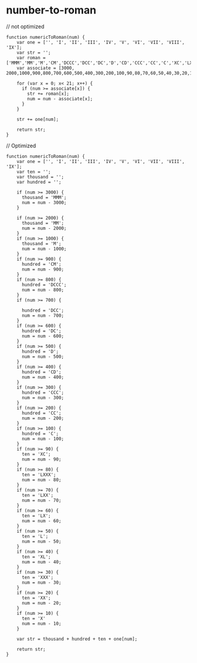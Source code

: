 # number-to-roman

// not optimized

    function numericToRoman(num) {
        var one = ['', 'I', 'II', 'III', 'IV', 'V', 'VI', 'VII', 'VIII', 'IX'];
        var str = '';
        var roman = ['MMM','MM','M','CM','DCCC','DCC','DC','D','CD','CCC','CC','C','XC','LXXX','LXX','LX','L','XL','XXX','XX','X'];
        var associate = [3000, 2000,1000,900,800,700,600,500,400,300,200,100,90,80,70,60,50,40,30,20,10];
    
        for (var x = 0; x< 21; x++) {
          if (num >= associate[x]) {
            str += roman[x];
            num = num - associate[x];
          }
        }
    
        str += one[num];
    
        return str;
    }



// Optimized

    function numericToRoman(num) {
        var one = ['', 'I', 'II', 'III', 'IV', 'V', 'VI', 'VII', 'VIII', 'IX'];
        var ten = '';
        var thousand = '';
        var hundred = '';
    
        if (num >= 3000) {
          thousand = 'MMM';
          num = num - 3000;
        }
    
        if (num >= 2000) {
          thousand = 'MM';
          num = num - 2000;
        }
        if (num >= 1000) {
          thousand = 'M';
          num = num - 1000;
        }
        if (num >= 900) {
          hundred = 'CM';
          num = num - 900;
        }
        if (num >= 800) {
          hundred = 'DCCC';
          num = num - 800;
        }
        if (num >= 700) {
    
          hundred = 'DCC';
          num = num - 700;
        }
        if (num >= 600) {
          hundred = 'DC';
          num = num - 600;
        }
        if (num >= 500) {
          hundred = 'D';
          num = num - 500;
        }
        if (num >= 400) {
          hundred = 'CD';
          num = num - 400;
        }
        if (num >= 300) {
          hundred = 'CCC';
          num = num - 300;
        }
        if (num >= 200) {
          hundred = 'CC';
          num = num - 200;
        }
        if (num >= 100) {
          hundred = 'C';
          num = num - 100;
        }
        if (num >= 90) {
          ten = 'XC';
          num = num - 90;
        }
        if (num >= 80) {
          ten = 'LXXX';
          num = num - 80;
        }
        if (num >= 70) {
          ten = 'LXX';
          num = num - 70;
        }
        if (num >= 60) {
          ten = 'LX';
          num = num - 60;
        }
        if (num >= 50) {
          ten = 'L';
          num = num - 50;
        }
        if (num >= 40) {
          ten = 'XL';
          num = num - 40;
        }
        if (num >= 30) {
          ten = 'XXX';
          num = num - 30;
        }
        if (num >= 20) {
          ten = 'XX';
          num = num - 20;
        }
        if (num >= 10) {
          ten = 'X'
          num = num - 10;
        }
    
        var str = thousand + hundred + ten + one[num];
    
        return str;
    }

